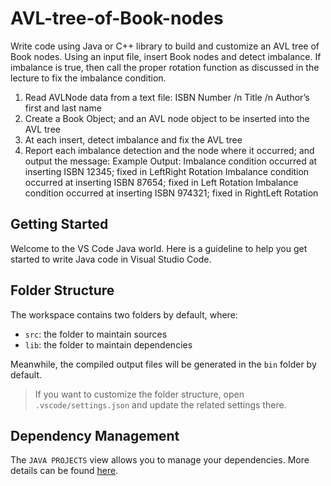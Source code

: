# AVL-tree-of-Book-nodes
Write code using Java or C++ library to build and customize an AVL tree of Book nodes. Using an input file, insert Book nodes and detect imbalance. If imbalance is true, then call the proper rotation function as discussed in the lecture to fix the imbalance condition.
1.  Read AVLNode data from a text file: ISBN Number /n Title /n Author’s first and last name
2.  Create a Book Object; and an AVL node object to be inserted into the AVL tree
3.  At each insert, detect imbalance and fix the AVL tree
4.  Report each imbalance detection and the node where it occurred; and output the message:
    Example Output:
    Imbalance condition occurred at inserting ISBN 12345; fixed in LeftRight Rotation 
    Imbalance condition occurred at inserting ISBN 87654; fixed in Left Rotation 
    Imbalance condition occurred at inserting ISBN 974321; fixed in RightLeft Rotation


## Getting Started

Welcome to the VS Code Java world. Here is a guideline to help you get started to write Java code in Visual Studio Code.

## Folder Structure

The workspace contains two folders by default, where:

- `src`: the folder to maintain sources
- `lib`: the folder to maintain dependencies

Meanwhile, the compiled output files will be generated in the `bin` folder by default.

> If you want to customize the folder structure, open `.vscode/settings.json` and update the related settings there.

## Dependency Management

The `JAVA PROJECTS` view allows you to manage your dependencies. More details can be found [here](https://github.com/microsoft/vscode-java-dependency#manage-dependencies).
